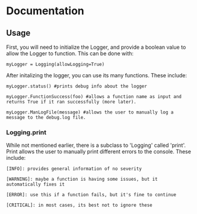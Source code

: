
# Documentation

## Usage

First, you will need to initialize the Logger, and provide a boolean value to allow the Logger to function. This can be done with:

`myLogger = Logging(allowLogging=True)`

After initalizing the logger, you can use its many functions. These include:

`myLogger.status() #prints debug info about the logger`

`myLogger.FunctionSuccess(foo) #allows a function name as input and returns True if it ran successfully (more later).`

`myLogger.ManLogFile(message) #allows the user to manually log a message to the debug.log file.`

### Logging.print

While not mentioned earlier, there is a subclass to 'Logging' called 'print'. Print allows the user to manually print different errors to the console. These include:

`[INFO]: provides general information of no severity`

`[WARNING]: maybe a function is having some issues, but it automatically fixes it`

`[ERROR]: use this if a function fails, but it's fine to continue`

`[CRITICAL]: in most cases, its best not to ignore these`


